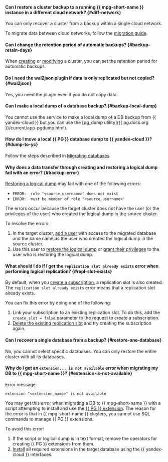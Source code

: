 #### Can I restore a cluster backup to a running {{ mpg-short-name }} instance in a different cloud network? {#diff-network}

You can only recover a cluster from a backup within a single cloud network.

To migrate data between cloud networks, follow the [migration guide](../../managed-postgresql/tutorials/replication-overview.md).

#### Can I change the retention period of automatic backups? {#backup-retain-days}

When [creating](../../managed-postgresql/operations/cluster-create.md) or [modifying](../../managed-postgresql/operations/update.md#change-additional-settings) a cluster, you can set the retention period for automatic backups.

#### Do I need the wal2json plugin if data is only replicated but not copied? {#wal2json}

Yes, you need the plugin even if you do not copy data.

#### Can I make a local dump of a database backup? {#backup-local-dump}

You cannot use the service to make a local dump of a DB backup from {{ yandex-cloud }} but you can use the [pg_dump utility]({{ pg.docs.org }}/current/app-pgdump.html).

#### How do I move a local {{ PG }} database dump to {{ yandex-cloud }}? {#dump-to-yc}

Follow the steps described in [Migrating databases](../../managed-postgresql/tutorials/data-migration.md).

#### Why does a data transfer through creating and restoring a logical dump fail with an error? {#backup-error}

[Restoring a logical dump](../../managed-postgresql/tutorials/data-migration.md#backup) may fail with one of the following errors:

* `ERROR:  role "<source_username>" does not exist`
* `ERROR:  must be member of role "<source_username>"`

The errors occur because the target cluster does not have the user (or the privileges of the user) who created the logical dump in the source cluster.

To resolve the errors:

1. In the target cluster, [add a user](../../managed-postgresql/operations/cluster-users.md#adduser) with access to the migrated database and the same name as the user who created the logical dump in the source cluster.
1. Use this user to [restore the logical dump](../../managed-postgresql/tutorials/data-migration.md#restore) or [grant their privileges](../../managed-postgresql/operations/grant.md#grant-privilege) to the user who is restoring the logical dump.

#### What should I do if I get the `replication slot already exists` error when performing logical replication? {#repl-slot-exists}

By default, when you [create a subscription](../../tutorials/dataplatform/postgresql-data-migration.md#create-publication-subscription), a replication slot is also created. The `replication slot already exists` error means that a replication slot already exists.

You can fix this error by doing one of the following:

1. Link your subscription to an existing replication slot. To do this, add the `create_slot = false` parameter to the request to create a subscription.
1. [Delete the existing replication slot](../../managed-postgresql/operations/replication-slots.md#delete) and try creating the subscription again.

#### Can I recover a single database from a backup? {#restore-one-database}

No, you cannot select specific databases. You can only restore the entire cluster with all its databases.

#### Why do I get an `extension... is not available` error when migrating my DB to {{ mpg-short-name }}? {#extension-is-not-available}

Error message:

```text
extension "<extension_name>" is not available
```

You may get this error when migrating a DB to {{ mpg-short-name }} with a script attempting to install and use the [{{ PG }} extension](../../managed-postgresql/operations/extensions/cluster-extensions.md). The reason for the error is that in {{ mpg-short-name }} clusters, you cannot use SQL commands to manage {{ PG }} extensions.

To avoid this error:

1. If the script or logical dump is in text format, remove the operators for creating {{ PG }} extensions from them.
1. [Install](../../managed-postgresql/operations/extensions/cluster-extensions.md#update-extensions) all required extensions in the target database using the {{ yandex-cloud }} interfaces.
